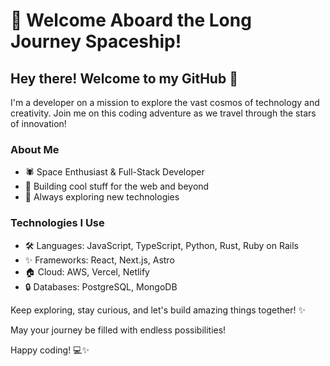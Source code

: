# 🚀 Welcome Aboard the Long Journey Spaceship!

## Hey there! Welcome to my GitHub 👋

I'm a developer on a mission to explore the vast cosmos of technology and creativity. Join me on this coding adventure as we travel through the stars of innovation!

### About Me
- 🕷 Space Enthusiast & Full-Stack Developer  
- 🔧 Building cool stuff for the web and beyond  
- 🔎 Always exploring new technologies

### Technologies I Use
- 🛠️ Languages: JavaScript, TypeScript, Python, Rust, Ruby on Rails
- ✨ Frameworks: React, Next.js, Astro
- 🏠 Cloud: AWS, Vercel, Netlify
- 🔒 Databases: PostgreSQL, MongoDB

Keep exploring, stay curious, and let's build amazing things together! ✨

May your journey be filled with endless possibilities!

Happy coding! 💻✨
